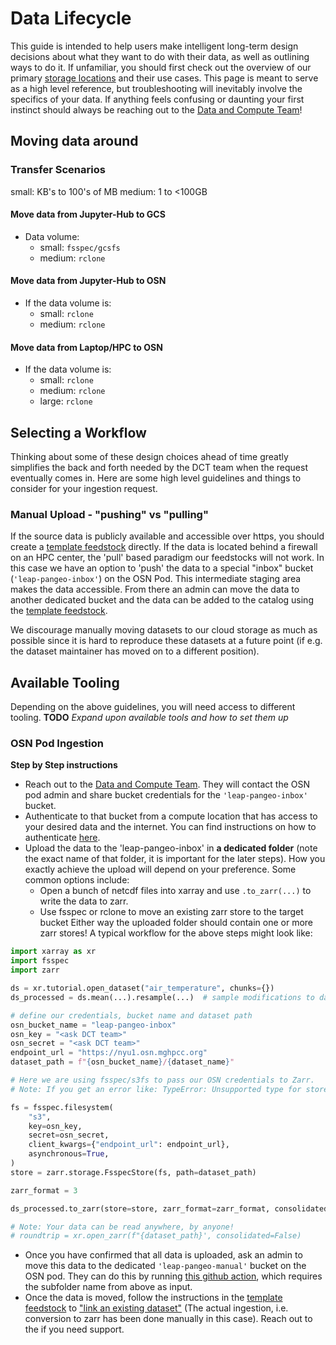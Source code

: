 # Data Lifecycle

This guide is intended to help users make intelligent long-term design decisions about what they want to do with their data, as well as outlining ways to do it. If unfamiliar, you should first check out the overview of our primary [storage locations](data_locations.md) and their use cases. This page is meant to serve as a high level reference, but troubleshooting will inevitably involve the specifics of your data. If anything feels confusing or daunting your first instinct should always be reaching out to the [Data and Compute Team](../support/contact.md)!

## Moving data around

### Transfer Scenarios

small: KB's to 100's of MB
medium: 1 to \<100GB

#### Move data from Jupyter-Hub to GCS

- Data volume:
  - small: `fsspec/gcsfs`
  - medium: `rclone`

#### Move data from Jupyter-Hub to OSN

- If the data volume is:
  - small: `rclone`
  - medium: `rclone`

#### Move data from Laptop/HPC to OSN

- If the data volume is:
  - small: `rclone`
  - medium: `rclone`
  - large: `rclone`

## Selecting a Workflow

Thinking about some of these design choices ahead of time greatly simplifies the back and forth needed by the DCT team when the request eventually comes in. Here are some high level guidelines and things to consider for your ingestion request.

### Manual Upload - "pushing" vs "pulling"

If the source data is publicly available and accessible over https, you should create a [template feedstock](https://github.com/leap-stc/LEAP_template_feedstock) directly. If the data is located behind a firewall on an HPC center, the 'pull' based paradigm our feedstocks will not work. In this case we have an option to 'push' the data to a special "inbox" bucket (`'leap-pangeo-inbox'`) on the OSN Pod. This intermediate staging area makes the data accessible. From there an admin can move the data to another dedicated bucket and the data can be added to the catalog using the [template feedstock](https://github.com/leap-stc/LEAP_template_feedstock).

We discourage manually moving datasets to our cloud storage as much as possible since it is hard to reproduce these datasets at a future point (if e.g. the dataset maintainer has moved on to a different position).

<!-- Fundamentally the 'pushing' of datasets relies on two components:

- Setting up permissions so that you can read/write to the [Cloud Buckets](data_locations.md##leap-pangeo-cloud-buckets) - Several methods to get permissions are described in [Authentication](../technical-reference/authentication.md).
- Initiating a data transfer from your 'local' machine (e.g. your laptop, a server, or HPC Cluster). You can check on some methods below. -->

## Available Tooling

Depending on the above guidelines, you will need access to different tooling. **TODO** *Expand upon available tools and how to set them up*

### OSN Pod Ingestion

**Step by Step instructions**

- Reach out to the [Data and Compute Team](../support/contact.md). They will contact the OSN pod admin and share bucket credentials for the `'leap-pangeo-inbox'` bucket.
- Authenticate to that bucket from a compute location that has access to your desired data and the internet. You can find instructions on how to authenticate [here](../technical-reference/authentication.md).
- Upload the data to the 'leap-pangeo-inbox' in **a dedicated folder** (note the exact name of that folder, it is important for the later steps). How you exactly achieve the upload will depend on your preference. Some common options include:
  - Open a bunch of netcdf files into xarray and use `.to_zarr(...)` to write the data to zarr.
  - Use fsspec or rclone to move an existing zarr store to the target bucket
    Either way the uploaded folder should contain one or more zarr stores!
    A typical workflow for the above steps might look like:

```python
import xarray as xr
import fsspec
import zarr

ds = xr.tutorial.open_dataset("air_temperature", chunks={})
ds_processed = ds.mean(...).resample(...)  # sample modifications to data

# define our credentials, bucket name and dataset path
osn_bucket_name = "leap-pangeo-inbox"
osn_key = "<ask DCT team>"
osn_secret = "<ask DCT team>"
endpoint_url = "https://nyu1.osn.mghpcc.org"
dataset_path = f"{osn_bucket_name}/{dataset_name}"

# Here we are using fsspec/s3fs to pass our OSN credentials to Zarr.
# Note: If you get an error like: TypeError: Unsupported type for store_like: 'FSMap'`. It is because zarr-python does not currently support the older fsspec FSMap object style. https://github.com/zarr-developers/zarr-python/issues/2706

fs = fsspec.filesystem(
    "s3",
    key=osn_key,
    secret=osn_secret,
    client_kwargs={"endpoint_url": endpoint_url},
    asynchronous=True,
)
store = zarr.storage.FsspecStore(fs, path=dataset_path)

zarr_format = 3

ds_processed.to_zarr(store=store, zarr_format=zarr_format, consolidated=False)

# Note: Your data can be read anywhere, by anyone!
# roundtrip = xr.open_zarr(f"{dataset_path}', consolidated=False)
```

- Once you have confirmed that all data is uploaded, ask an admin to move this data to the dedicated `'leap-pangeo-manual'` bucket on the OSN pod. They can do this by running [this github action](https://github.com/leap-stc/data-management/blob/main/.github/workflows/transfer.yaml), which requires the subfolder name from above as input.
- Once the data is moved, follow the instructions in the [template feedstock](https://github.com/leap-stc/LEAP_template_feedstock) to ["link an existing dataset"](https://github.com/leap-stc/LEAP_template_feedstock#linking-existing-arco-datasets) (The actual ingestion, i.e. conversion to zarr has been done manually in this case). Reach out to the [](../support/contact.md) if you need support.
